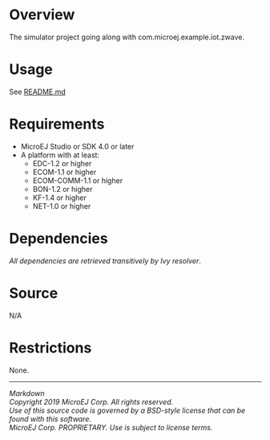 # Overview
The simulator project going along with com.microej.example.iot.zwave.

# Usage
See [README.md](com.microej.example.iot.zwave/README.md)

# Requirements
* MicroEJ Studio or SDK 4.0 or later
* A platform with at least:
	* EDC-1.2 or higher
	* ECOM-1.1 or higher
	* ECOM-COMM-1.1 or higher
	* BON-1.2 or higher
	* KF-1.4 or higher
	* NET-1.0 or higher

# Dependencies
_All dependencies are retrieved transitively by Ivy resolver_.

# Source
N/A

# Restrictions
None.

---  
_Markdown_   
_Copyright 2019 MicroEJ Corp. All rights reserved._   
_Use of this source code is governed by a BSD-style license that can be found with this software._   
_MicroEJ Corp. PROPRIETARY. Use is subject to license terms._  